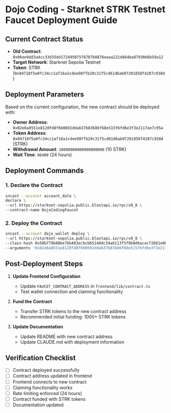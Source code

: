 # Dojo Coding - Starknet STRK Testnet Faucet Deployment Guide

## Current Contract Status
- **Old Contract**: `0x06ee9dd3a4cc33d35dd172495075f8787b8876eaaa221d664ba8793066b59a12`
- **Target Network**: Starknet Sepolia Testnet
- **Token**: STRK (`0x04718f5a0fc34cc1af16a1cdee98ffb20c31f5cd61d6ab07201858f4287c938d`)

## Deployment Parameters
Based on the current configuration, the new contract should be deployed with:

- **Owner Address**: `0x02e8a8551e8120fd8f6b0691dda637b83b86f68e515fbfd6e3f3e2117ee7c95a`
- **Token Address**: `0x04718f5a0fc34cc1af16a1cdee98ffb20c31f5cd61d6ab07201858f4287c938d` (STRK)
- **Withdrawal Amount**: `10000000000000000000` (10 STRK)
- **Wait Time**: `86400` (24 hours)

## Deployment Commands

### 1. Declare the Contract
```bash
sncast --account account_dale \
declare \
--url https://starknet-sepolia.public.blastapi.io/rpc/v0_8 \
--contract-name DojoCodingFaucet
```

### 2. Deploy the Contract
```bash
sncast --account dojo_wallet deploy \
--url https://starknet-sepolia.public.blastapi.io/rpc/v0_8 \
--class-hash 0x50b779b88be7bb403ecbcbb5140dc34a6113f5f9b8d6acacf2681e06d098fa8 \
--arguments '0x02e8a8551e8120fd8f6b0691dda637b83b86f68e515fbfd6e3f3e2117ee7c95a,0x04718f5a0fc34cc1af16a1cdee98ffb20c31f5cd61d6ab07201858f4287c938d,10000000000000000000_u256,86400_u64'
```

## Post-Deployment Steps

1. **Update Frontend Configuration**
   - Update `FAUCET_CONTRACT_ADDRESS` in `frontend/lib/contract.ts`
   - Test wallet connection and claiming functionality

2. **Fund the Contract**
   - Transfer STRK tokens to the new contract address
   - Recommended initial funding: 1000+ STRK tokens

3. **Update Documentation**
   - Update README with new contract address
   - Update CLAUDE.md with deployment information

## Verification Checklist

- [ ] Contract deployed successfully
- [ ] Contract address updated in frontend
- [ ] Frontend connects to new contract
- [ ] Claiming functionality works
- [ ] Rate limiting enforced (24 hours)
- [ ] Contract funded with STRK tokens
- [ ] Documentation updated